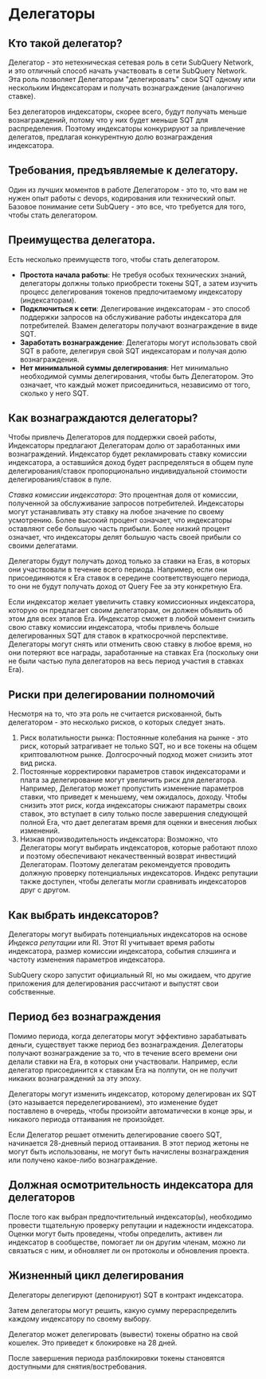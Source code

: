 # Делегаторы

## Кто такой делегатор?

Делегатор - это нетехническая сетевая роль в сети SubQuery Network, и это отличный способ начать участвовать в сети SubQuery Network. Эта роль позволяет Делегаторам "делегировать" свои SQT одному или нескольким Индексаторам и получать вознаграждение (аналогично ставке).

Без делегаторов индексаторы, скорее всего, будут получать меньше вознаграждений, потому что у них будет меньше SQT для распределения. Поэтому индексаторы конкурируют за привлечение делегатов, предлагая конкурентную долю вознаграждения индексатора.

## Требования, предъявляемые к делегатору.

Один из лучших моментов в работе Делегатором - это то, что вам не нужен опыт работы с devops, кодирования или технический опыт. Базовое понимание сети SubQuery - это все, что требуется для того, чтобы стать делегатором.

## Преимущества делегатора.

Есть несколько преимуществ того, чтобы стать делегатором.

- **Простота начала работы**: Не требуя особых технических знаний, делегаторы должны только приобрести токены SQT, а затем изучить процесс делегирования токенов предпочитаемому индексатору (индексаторам).
- **Подключиться к сети**: Делегирование индексаторам - это способ поддержки запросов на обслуживание работы индексатора для потребителей. Взамен делегаторы получают вознаграждение в виде SQT.
- **Заработать вознаграждение**: Делегаторы могут использовать свой SQT в работе, делегируя свой SQT индексаторам и получая долю вознаграждения.
- **Нет минимальной суммы делегирования**: Нет минимально необходимой суммы делегирования, чтобы быть Делегатором. Это означает, что каждый может присоединиться, независимо от того, сколько у него SQT.

## Как вознаграждаются делегаторы?

Чтобы привлечь Делегаторов для поддержки своей работы, Индексаторы предлагают Делегаторам долю от заработанных ими вознаграждений. Индексатор будет рекламировать ставку комиссии индексатора, а оставшийся доход будет распределяться в общем пуле делегирования/ставок пропорционально индивидуальной стоимости делегирования/ставок в пуле.

*Ставка комиссии индексатора*: Это процентная доля от комиссии, полученной за обслуживание запросов потребителей. Индексаторы могут устанавливать эту ставку на любое значение по своему усмотрению. Более высокий процент означает, что индексаторы оставляют себе большую часть прибыли. Более низкий процент означает, что индексаторы делят большую часть своей прибыли со своими делегатами.

Делегаторы будут получать доход только за ставки на Eras, в которых они участвовали в течение всего периода. Например, если они присоединяются к Era ставок в середине соответствующего периода, то они не будут получать доход от Query Fee за эту конкретную Era.

Если индексатор желает увеличить ставку комиссионных индексатора, которую он предлагает своим делегаторам, он должен объявить об этом для всех этапов Era. Индексатор сможет в любой момент снизить свою ставку комиссии индексатора, чтобы привлечь больше делегированных SQT для ставок в краткосрочной перспективе. Делегаторы могут снять или отменить свою ставку в любое время, но они потеряют все награды, заработанные на ставках Era (поскольку они не были частью пула делегаторов на весь период участия в ставках Era).

## Риски при делегировании полномочий

Несмотря на то, что эта роль не считается рискованной, быть делегатором - это несколько рисков, о которых следует знать.

1. Риск волатильности рынка: Постоянные колебания на рынке - это риск, который затрагивает не только SQT, но и все токены на общем криптовалютном рынке. Долгосрочный подход может снизить этот вид риска.
2. Постоянные корректировки параметров ставок индексаторами и плата за делегирование могут увеличить риск для делегатора. Например, Делегатор может пропустить изменение параметров ставки, что приведет к меньшему, чем ожидалось, доходу. Чтобы снизить этот риск, когда индексаторы снижают параметры своих ставок, это вступает в силу только после завершения следующей полной Era, что дает делегатам время для оценки и внесения любых изменений.
3. Низкая производительность индексатора: Возможно, что Делегаторы могут выбирать индексаторов, которые работают плохо и поэтому обеспечивают некачественный возврат инвестиций Делегаторам. Поэтому делегатам рекомендуется проводить должную проверку потенциальных индексаторов. Индекс репутации также доступен, чтобы делегаты могли сравнивать индексаторов друг с другом.

## Как выбрать индексаторов?

Делегаторы могут выбирать потенциальных индексаторов на основе *Индекса репутации* или RI. Этот RI учитывает время работы индексатора, размер комиссии индексатора, события слэшинга и частоту изменения параметров индексатора.

SubQuery скоро запустит официальный RI, но мы ожидаем, что другие приложения для делегирования рассчитают и выпустят свои собственные.

## Период без вознаграждения

Помимо периода, когда делегаторы могут эффективно зарабатывать деньги, существует также период без вознаграждения. Делегаторы получают вознаграждение за то, что в течение всего времени они делали ставки на Era, в которых они участвовали. Например, если делегатор присоединится к ставкам Era на полпути, он не получит никаких вознаграждений за эту эпоху.

Делегаторы могут изменить индексатор, которому делегирован их SQT (это называется переделегированием), это изменение будет поставлено в очередь, чтобы произойти автоматически в конце эры, и никакого периода оттаивания не произойдет.

Если Делегатор решает отменить делегирование своего SQT, начинается 28-дневный период оттаивания. В этот период жетоны не могут быть использованы, не могут быть начислены вознаграждения или получено какое-либо вознаграждение.

## Должная осмотрительность индексатора для делегаторов

После того как выбран предпочтительный индексатор(ы), необходимо провести тщательную проверку репутации и надежности индексатора. Оценки могут быть проведены, чтобы определить, активен ли индексатор в сообществе, помогает ли он другим членам, можно ли связаться с ним, и обновляет ли он протоколы и обновления проекта.

## Жизненный цикл делегирования

Делегаторы делегируют (депонируют) SQT в контракт индексатора.

Затем делегаторы могут решить, какую сумму перераспределить каждому индексатору по своему выбору.

Делегатор может делегировать (вывести) токены обратно на свой кошелек. Это приведет к блокировке на 28 дней.

После завершения периода разблокировки токены становятся доступными для снятия/востребования.
